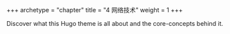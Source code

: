 +++
archetype = "chapter"
title = "4 网络技术"
weight = 1
+++

Discover what this Hugo theme is all about and the core-concepts behind it.
